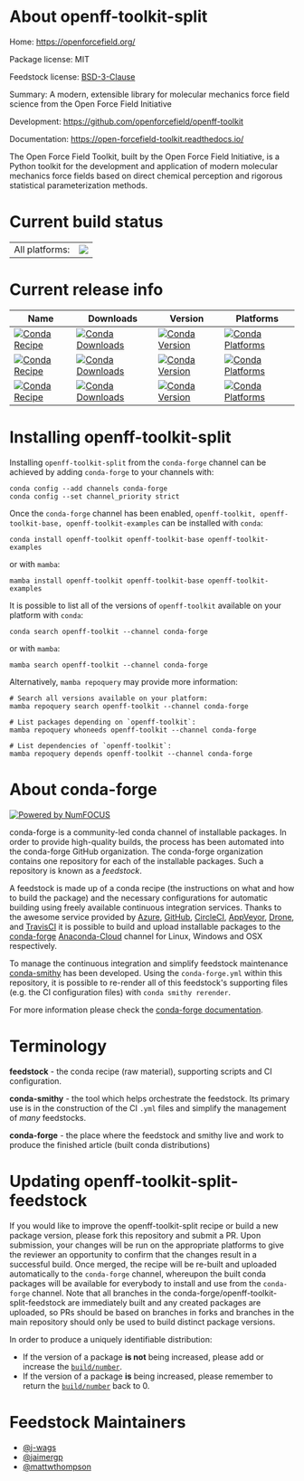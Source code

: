 About openff-toolkit-split
==========================

Home: https://openforcefield.org/

Package license: MIT

Feedstock license: [BSD-3-Clause](https://github.com/conda-forge/openff-toolkit-feedstock/blob/main/LICENSE.txt)

Summary: A modern, extensible library for molecular mechanics force field science from the Open Force Field Initiative

Development: https://github.com/openforcefield/openff-toolkit

Documentation: https://open-forcefield-toolkit.readthedocs.io/

The Open Force Field Toolkit, built by the Open Force Field Initiative, is a Python
toolkit for the development and application of modern molecular mechanics force fields
based on direct chemical perception and rigorous statistical parameterization methods.


Current build status
====================


<table><tr><td>All platforms:</td>
    <td>
      <a href="https://dev.azure.com/conda-forge/feedstock-builds/_build/latest?definitionId=11620&branchName=main">
        <img src="https://dev.azure.com/conda-forge/feedstock-builds/_apis/build/status/openff-toolkit-feedstock?branchName=main">
      </a>
    </td>
  </tr>
</table>

Current release info
====================

| Name | Downloads | Version | Platforms |
| --- | --- | --- | --- |
| [![Conda Recipe](https://img.shields.io/badge/recipe-openff--toolkit-green.svg)](https://anaconda.org/conda-forge/openff-toolkit) | [![Conda Downloads](https://img.shields.io/conda/dn/conda-forge/openff-toolkit.svg)](https://anaconda.org/conda-forge/openff-toolkit) | [![Conda Version](https://img.shields.io/conda/vn/conda-forge/openff-toolkit.svg)](https://anaconda.org/conda-forge/openff-toolkit) | [![Conda Platforms](https://img.shields.io/conda/pn/conda-forge/openff-toolkit.svg)](https://anaconda.org/conda-forge/openff-toolkit) |
| [![Conda Recipe](https://img.shields.io/badge/recipe-openff--toolkit--base-green.svg)](https://anaconda.org/conda-forge/openff-toolkit-base) | [![Conda Downloads](https://img.shields.io/conda/dn/conda-forge/openff-toolkit-base.svg)](https://anaconda.org/conda-forge/openff-toolkit-base) | [![Conda Version](https://img.shields.io/conda/vn/conda-forge/openff-toolkit-base.svg)](https://anaconda.org/conda-forge/openff-toolkit-base) | [![Conda Platforms](https://img.shields.io/conda/pn/conda-forge/openff-toolkit-base.svg)](https://anaconda.org/conda-forge/openff-toolkit-base) |
| [![Conda Recipe](https://img.shields.io/badge/recipe-openff--toolkit--examples-green.svg)](https://anaconda.org/conda-forge/openff-toolkit-examples) | [![Conda Downloads](https://img.shields.io/conda/dn/conda-forge/openff-toolkit-examples.svg)](https://anaconda.org/conda-forge/openff-toolkit-examples) | [![Conda Version](https://img.shields.io/conda/vn/conda-forge/openff-toolkit-examples.svg)](https://anaconda.org/conda-forge/openff-toolkit-examples) | [![Conda Platforms](https://img.shields.io/conda/pn/conda-forge/openff-toolkit-examples.svg)](https://anaconda.org/conda-forge/openff-toolkit-examples) |

Installing openff-toolkit-split
===============================

Installing `openff-toolkit-split` from the `conda-forge` channel can be achieved by adding `conda-forge` to your channels with:

```
conda config --add channels conda-forge
conda config --set channel_priority strict
```

Once the `conda-forge` channel has been enabled, `openff-toolkit, openff-toolkit-base, openff-toolkit-examples` can be installed with `conda`:

```
conda install openff-toolkit openff-toolkit-base openff-toolkit-examples
```

or with `mamba`:

```
mamba install openff-toolkit openff-toolkit-base openff-toolkit-examples
```

It is possible to list all of the versions of `openff-toolkit` available on your platform with `conda`:

```
conda search openff-toolkit --channel conda-forge
```

or with `mamba`:

```
mamba search openff-toolkit --channel conda-forge
```

Alternatively, `mamba repoquery` may provide more information:

```
# Search all versions available on your platform:
mamba repoquery search openff-toolkit --channel conda-forge

# List packages depending on `openff-toolkit`:
mamba repoquery whoneeds openff-toolkit --channel conda-forge

# List dependencies of `openff-toolkit`:
mamba repoquery depends openff-toolkit --channel conda-forge
```


About conda-forge
=================

[![Powered by
NumFOCUS](https://img.shields.io/badge/powered%20by-NumFOCUS-orange.svg?style=flat&colorA=E1523D&colorB=007D8A)](https://numfocus.org)

conda-forge is a community-led conda channel of installable packages.
In order to provide high-quality builds, the process has been automated into the
conda-forge GitHub organization. The conda-forge organization contains one repository
for each of the installable packages. Such a repository is known as a *feedstock*.

A feedstock is made up of a conda recipe (the instructions on what and how to build
the package) and the necessary configurations for automatic building using freely
available continuous integration services. Thanks to the awesome service provided by
[Azure](https://azure.microsoft.com/en-us/services/devops/), [GitHub](https://github.com/),
[CircleCI](https://circleci.com/), [AppVeyor](https://www.appveyor.com/),
[Drone](https://cloud.drone.io/welcome), and [TravisCI](https://travis-ci.com/)
it is possible to build and upload installable packages to the
[conda-forge](https://anaconda.org/conda-forge) [Anaconda-Cloud](https://anaconda.org/)
channel for Linux, Windows and OSX respectively.

To manage the continuous integration and simplify feedstock maintenance
[conda-smithy](https://github.com/conda-forge/conda-smithy) has been developed.
Using the ``conda-forge.yml`` within this repository, it is possible to re-render all of
this feedstock's supporting files (e.g. the CI configuration files) with ``conda smithy rerender``.

For more information please check the [conda-forge documentation](https://conda-forge.org/docs/).

Terminology
===========

**feedstock** - the conda recipe (raw material), supporting scripts and CI configuration.

**conda-smithy** - the tool which helps orchestrate the feedstock.
                   Its primary use is in the construction of the CI ``.yml`` files
                   and simplify the management of *many* feedstocks.

**conda-forge** - the place where the feedstock and smithy live and work to
                  produce the finished article (built conda distributions)


Updating openff-toolkit-split-feedstock
=======================================

If you would like to improve the openff-toolkit-split recipe or build a new
package version, please fork this repository and submit a PR. Upon submission,
your changes will be run on the appropriate platforms to give the reviewer an
opportunity to confirm that the changes result in a successful build. Once
merged, the recipe will be re-built and uploaded automatically to the
`conda-forge` channel, whereupon the built conda packages will be available for
everybody to install and use from the `conda-forge` channel.
Note that all branches in the conda-forge/openff-toolkit-split-feedstock are
immediately built and any created packages are uploaded, so PRs should be based
on branches in forks and branches in the main repository should only be used to
build distinct package versions.

In order to produce a uniquely identifiable distribution:
 * If the version of a package **is not** being increased, please add or increase
   the [``build/number``](https://docs.conda.io/projects/conda-build/en/latest/resources/define-metadata.html#build-number-and-string).
 * If the version of a package **is** being increased, please remember to return
   the [``build/number``](https://docs.conda.io/projects/conda-build/en/latest/resources/define-metadata.html#build-number-and-string)
   back to 0.

Feedstock Maintainers
=====================

* [@j-wags](https://github.com/j-wags/)
* [@jaimergp](https://github.com/jaimergp/)
* [@mattwthompson](https://github.com/mattwthompson/)

